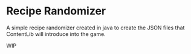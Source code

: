 # Recipe Randomizer

A simple recipe randomizer created in java to create the JSON files that ContentLib will introduce into the game.

WIP